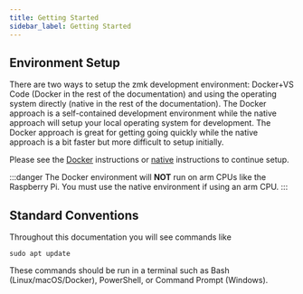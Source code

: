 ```yaml
---
title: Getting Started
sidebar_label: Getting Started
---
```


## Environment Setup

There are two ways to setup the zmk development environment: Docker+VS Code (Docker in the rest of the documentation) and using the operating system directly (native in the rest of the documentation). The Docker approach is a self-contained development environment while the native approach will setup your local operating system for development. The Docker approach is great for getting going quickly while the native approach is a bit faster but more difficult to setup initially.

Please see the [Docker](/docs/development/setup/docker-vscode) instructions or [native](/docs/development/setup/native) instructions to continue setup.

:::danger
The Docker environment will **NOT** run on arm CPUs like the Raspberry Pi. You must use the native environment if using an arm CPU.
:::

## Standard Conventions

Throughout this documentation you will see commands like

```
sudo apt update
```

These commands should be run in a terminal such as Bash (Linux/macOS/Docker), PowerShell, or Command Prompt (Windows).
